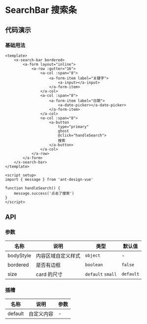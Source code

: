 # SearchBar 搜索条

## 代码演示

### 基础用法
```vue
<template>
    <x-search-bar bordered>
        <a-form layout="inline">
            <a-row :gutter="16">
                <a-col :span="8">
                    <a-form-item label="关键字">
                        <a-input></a-input>
                    </a-form-item>
                </a-col>
                <a-col :span="8">
                    <a-form-item label="日期">
                        <a-date-picker></a-date-picker>
                    </a-form-item>
                </a-col>
                <a-col :span="8">
                    <a-button
                        type="primary"
                        ghost
                        @click="handleSearch">
                        搜索
                    </a-button>
                </a-col>
            </a-row>
        </a-form>
    </x-search-bar>
</template>

<script setup>
import { message } from 'ant-design-vue'
        
function handleSearch() {
    message.success('点击了搜索')
}
</script>
```

## API

### 参数

| 名称        | 说明        | 类型                | 默认值       |
|-----------|-----------|-------------------|-----------|
| bodyStyle | 内容区域自定义样式 | `object`          | -         |
| bordered  | 是否有边框     | `boolean`         | `false`   | 
| size      | card 的尺寸  | `default` `small` | `default` |

### 插槽

| 名称      | 说明    | 参数  |
|---------|-------|-----|
| default | 自定义内容 | -   |
